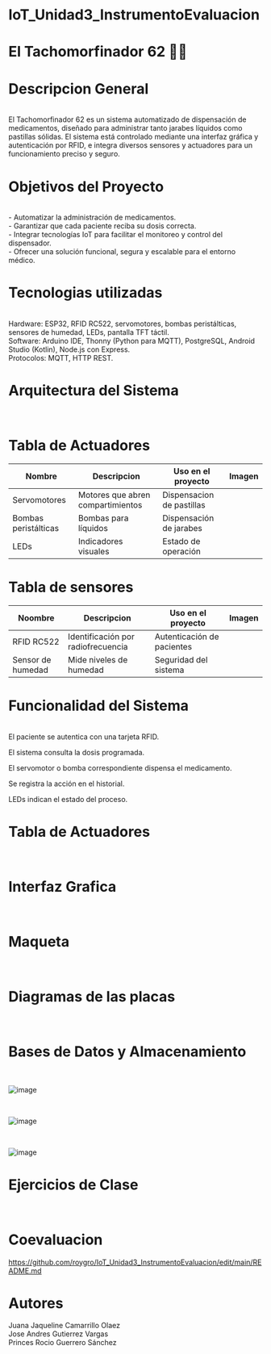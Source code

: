 # IoT_Unidad3_InstrumentoEvaluacion

# El Tachomorfinador 62 💊🔥

# Descripcion General
<br>
El Tachomorfinador 62 es un sistema automatizado de dispensación de medicamentos, diseñado para administrar tanto jarabes líquidos como pastillas sólidas. El sistema está controlado mediante una interfaz gráfica y autenticación por RFID, e integra diversos sensores y actuadores para un funcionamiento preciso y seguro.


# Objetivos del Proyecto
<br>
- Automatizar la administración de medicamentos.
<br>
- Garantizar que cada paciente reciba su dosis correcta.
<br>
- Integrar tecnologías IoT para facilitar el monitoreo y control del dispensador.
<br>
- Ofrecer una solución funcional, segura y escalable para el entorno médico.

# Tecnologias utilizadas
<br>
Hardware: ESP32, RFID RC522, servomotores, bombas peristálticas, sensores de humedad, LEDs, pantalla TFT táctil.
<br>
Software: Arduino IDE, Thonny (Python para MQTT), PostgreSQL, Android Studio (Kotlin), Node.js con Express.
<br>
Protocolos: MQTT, HTTP REST.

# Arquitectura del Sistema
<br>

# Tabla de Actuadores
| Nombre | Descripcion | Uso en el proyecto | Imagen |
|--------------|-----------|-----------|-----------|
|Servomotores| Motores que abren compartimientos | Dispensacion de pastillas | |
|Bombas peristálticas| Bombas para líquidos | Dispensación de jarabes | |
|LEDs | Indicadores visuales | Estado de operación | |


# Tabla de sensores
| Noombre | Descripcion | Uso en el proyecto | Imagen |
|--------------|-----------|-----------|-----------|
|RFID RC522| Identificación por radiofrecuencia | Autenticación de pacientes | |
|Sensor de humedad | Mide niveles de humedad | Seguridad del sistema | |

# Funcionalidad del Sistema
<br>
El paciente se autentica con una tarjeta RFID.

El sistema consulta la dosis programada.

El servomotor o bomba correspondiente dispensa el medicamento.

Se registra la acción en el historial.

LEDs indican el estado del proceso.

# Tabla de Actuadores
<br>

# Interfaz Grafica 
<br>

# Maqueta 
<br>

# Diagramas de las placas
<br>

# Bases de Datos y Almacenamiento 
<br>

![image](https://github.com/user-attachments/assets/6204e1f7-021d-461f-88ef-e11a5873fad2)

<br>

![image](https://github.com/user-attachments/assets/43573524-4fc0-41ce-b71b-8d77559f6a5f)

<br>

![image](https://github.com/user-attachments/assets/642df161-a0fc-46c0-99b9-fe6101d85bd1)




# Ejercicios de Clase 
<br>

# Coevaluacion 

https://github.com/roygro/IoT_Unidad3_InstrumentoEvaluacion/edit/main/README.md

# Autores 

Juana Jaqueline Camarrillo Olaez
<br>
Jose Andres Gutierrez Vargas
<br>
Princes Rocio Guerrero Sánchez 
<br>
